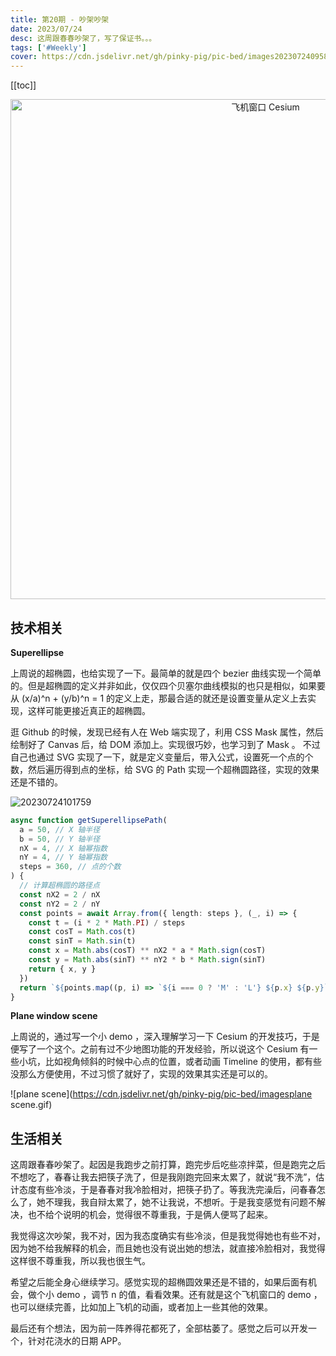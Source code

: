 ```yaml
---
title: 第20期 - 吵架吵架
date: 2023/07/24
desc: 这周跟春春吵架了，写了保证书。。。
tags: ['#Weekly']
cover: https://cdn.jsdelivr.net/gh/pinky-pig/pic-bed/images20230724095828.png
---
```


[[toc]]

<p align="center">
  <img alt="飞机窗口 Cesium" src="https://cdn.jsdelivr.net/gh/pinky-pig/pic-bed/images20230724095828.png" width=800 />
</p>

## 技术相关

**Superellipse**

上周说的超椭圆，也给实现了一下。最简单的就是四个 bezier 曲线实现一个简单的。但是超椭圆的定义并非如此，仅仅四个贝塞尔曲线模拟的也只是相似，如果要从 (x/a)^n + (y/b)^n = 1 的定义上走，那最合适的就还是设置变量从定义上去实现，这样可能更接近真正的超椭圆。

逛 Github 的时候，发现已经有人在 Web 端实现了，利用 CSS Mask 属性，然后绘制好了 Canvas 后，给 DOM 添加上。实现很巧妙，也学习到了 Mask 。
不过自己也通过 SVG 实现了一下，就是定义变量后，带入公式，设置死一个点的个数，然后遍历得到点的坐标，给 SVG 的 Path 实现一个超椭圆路径，实现的效果还是不错的。

![20230724101759](https://cdn.jsdelivr.net/gh/pinky-pig/pic-bed/images20230724101759.png)

```ts
async function getSuperellipsePath(
  a = 50, // X 轴半径
  b = 50, // Y 轴半径
  nX = 4, // X 轴幂指数
  nY = 4, // Y 轴幂指数
  steps = 360, // 点的个数
) {
  // 计算超椭圆的路径点
  const nX2 = 2 / nX
  const nY2 = 2 / nY
  const points = await Array.from({ length: steps }, (_, i) => {
    const t = (i * 2 * Math.PI) / steps
    const cosT = Math.cos(t)
    const sinT = Math.sin(t)
    const x = Math.abs(cosT) ** nX2 * a * Math.sign(cosT)
    const y = Math.abs(sinT) ** nY2 * b * Math.sign(sinT)
    return { x, y }
  })
  return `${points.map((p, i) => `${i === 0 ? 'M' : 'L'} ${p.x} ${p.y}`).join(' ')} Z`
}
```

**Plane window scene**

上周说的，通过写一个小 demo ，深入理解学习一下 Cesium 的开发技巧，于是便写了一个这个。之前有过不少地图功能的开发经验，所以说这个 Cesium 有一些小坑，比如视角倾斜的时候中心点的位置，或者动画 Timeline 的使用，都有些没那么方便使用，不过习惯了就好了，实现的效果其实还是可以的。

![plane scene](https://cdn.jsdelivr.net/gh/pinky-pig/pic-bed/imagesplane scene.gif)

## 生活相关

这周跟春春吵架了。起因是我跑步之前打算，跑完步后吃些凉拌菜，但是跑完之后不想吃了，春春让我去把筷子洗了，但是我刚跑完回来太累了，就说“我不洗”，估计态度有些冷淡，于是春春对我冷脸相对，把筷子扔了。等我洗完澡后，问春春怎么了，她不理我，我自辩太累了，她不让我说，不想听。于是我变感觉有问题不解决，也不给个说明的机会，觉得很不尊重我，于是俩人便骂了起来。

我觉得这次吵架，我不对，因为我态度确实有些冷淡，但是我觉得她也有些不对，因为她不给我解释的机会，而且她也没有说出她的想法，就直接冷脸相对，我觉得这样很不尊重我，所以我也很生气。

希望之后能全身心继续学习。感觉实现的超椭圆效果还是不错的，如果后面有机会，做个小 demo ，调节 n 的值，看看效果。还有就是这个飞机窗口的 demo ，也可以继续完善，比如加上飞机的动画，或者加上一些其他的效果。

最后还有个想法，因为前一阵养得花都死了，全部枯萎了。感觉之后可以开发一个，针对花浇水的日期 APP。
